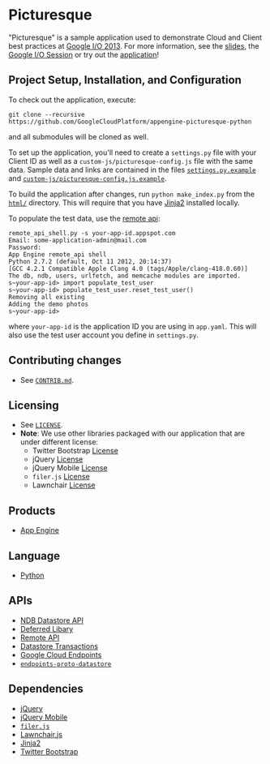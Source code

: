 # Picturesque

"Picturesque" is a sample application used to demonstrate Cloud and Client
best practices at [Google I/O 2013][23]. For more information, see the
[slides][13], the [Google I/O Session][14] or try out the [application][15]!

## Project Setup, Installation, and Configuration

To check out the application, execute:
```
git clone --recursive https://github.com/GoogleCloudPlatform/appengine-picturesque-python
```
and all submodules will be cloned as well.

To set up the application, you'll need to create a `settings.py` file with
your Client ID as well as a `custom-js/picturesque-config.js` file with
the same data. Sample data and links are contained in the files
[`settings.py.example`][24] and
[`custom-js/picturesque-config.js.example`][25].

To build the application after changes, run `python make_index.py` from the
[`html/`][26] directory. This will require that you have [Jinja2][12]
installed locally.

To populate the test data, use the [remote api][22]:

```
remote_api_shell.py -s your-app-id.appspot.com
Email: some-application-admin@mail.com
Password:
App Engine remote_api shell
Python 2.7.2 (default, Oct 11 2012, 20:14:37)
[GCC 4.2.1 Compatible Apple Clang 4.0 (tags/Apple/clang-418.0.60)]
The db, ndb, users, urlfetch, and memcache modules are imported.
s~your-app-id> import populate_test_user
s~your-app-id> populate_test_user.reset_test_user()
Removing all existing
Adding the demo photos
s~your-app-id>
```

where `your-app-id` is the application ID you are using in `app.yaml`. This
will also use the test user account you define in `settings.py`.

## Contributing changes

*  See [`CONTRIB.md`][28].

## Licensing

*  See [`LICENSE`][27].
*  **Note**: We use other libraries packaged with our application that
   are under different license:
   *  Twitter Bootstrap [License][17]
   *  jQuery [License][21]
   *  jQuery Mobile [License][18]
   *  `filer.js` [License][19]
   *  Lawnchair [License][20]

## Products
- [App Engine][9]

## Language
- [Python][5]

## APIs
- [NDB Datastore API][6]
- [Deferred Libary][7]
- [Remote API][22]
- [Datastore Transactions][8]
- [Google Cloud Endpoints][10]
- [`endpoints-proto-datastore`][11]

## Dependencies
- [jQuery][1]
- [jQuery Mobile][2]
- [`filer.js`][3]
- [Lawnchair.js][4]
- [Jinja2][12]
- [Twitter Bootstrap][16]


[1]: http://jquery.com/
[2]: http://jquerymobile.com/
[3]: https://github.com/ebidel/filer.js
[4]: http://brian.io/lawnchair/
[5]: https://python.org
[6]: https://developers.google.com/appengine/docs/python/ndb/
[7]: https://developers.google.com/appengine/articles/deferred
[8]: https://developers.google.com/appengine/docs/python/datastore/transactions
[9]: https://developers.google.com/appengine
[10]: https://developers.google.com/appengine/docs/python/endpoints
[11]: https://github.com/GoogleCloudPlatform/endpoints-proto-datastore
[12]: http://jinja.pocoo.org/docs/
[13]: https://picturesque-app.appspot.com/slides
[14]: https://developers.google.com/events/io/sessions/333067828
[15]: https://picturesque-app.appspot.com
[16]: http://twitter.github.io/bootstrap/
[17]: https://github.com/twitter/bootstrap/wiki/License
[18]: https://github.com/jquery/jquery-mobile/blob/master/MIT-LICENSE.txt
[19]: https://github.com/ebidel/filer.js/blob/master/LICENSE
[20]: https://github.com/brianleroux/lawnchair/blob/master/LICENSE
[21]: https://github.com/jquery/jquery/blob/master/MIT-LICENSE.txt
[22]: https://developers.google.com/appengine/articles/remote_api
[23]: https://developers.google.com/events/io/2013/
[24]: https://github.com/GoogleCloudPlatform/appengine-picturesque-python/blob/master/settings.py.example
[25]: https://github.com/GoogleCloudPlatform/appengine-picturesque-python/blob/master/custom-js/picturesque-config.js.example
[26]: https://github.com/GoogleCloudPlatform/appengine-picturesque-python/tree/master/html
[27]: https://github.com/GoogleCloudPlatform/appengine-picturesque-python/blob/master/LICENSE
[28]: https://github.com/GoogleCloudPlatform/appengine-picturesque-python/blob/master/CONTRIB.md
